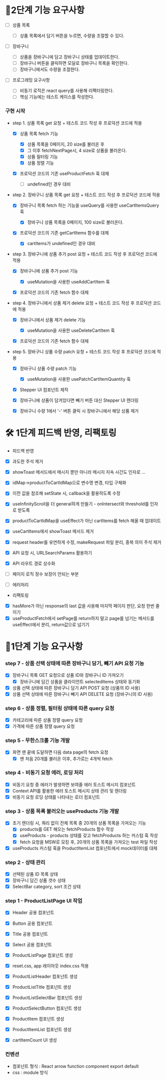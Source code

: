 # 🎯2단계 기능 요구사항

- [ ] 상품 목록

  - [ ] 상품 목록에서 담기 버튼을 누르면, 수량을 조절할 수 있다.

- [ ] 장바구니

  - [ ] 상품을 장바구니에 담고 장바구니 상태를 업데이트한다.
  - [ ] 장바구니 버튼을 클릭하면 모달로 장바구니 목록을 확인한다.
  - [ ] 장바구니에서도 수량을 조절한다.

- [ ] 프로그래밍 요구사항
  - [ ] 비동기 로직은 react query를 사용해 리팩터링한다.
  - [ ] 핵심 기능에는 테스트 케이스를 작성한다.

### 구현 시작

- step 1. 상품 목록 get 요청 + 테스트 코드 작성 후 프로덕션 코드에 적용

  - [x] 상품 목록 fetch 기능

    - [x] 상품 목록을 0페이지, 20 size를 불러온 후
    - [x] 그 이후 fetchNextPage시, 4 size로 상품을 불러온다.
    - [x] 상품 필터링 기능
    - [x] 상품 정렬 기능

  - [x] 프로덕션 코드의 기존 useProductFetch 훅 대체
    - [ ] undefined인 경우 대비

- step 2. 장바구니 상품 목록 get 요청 + 테스트 코드 작성 후 프로덕션 코드에 적용

  - [x] 장바구니 목록 fetch 하는 기능을 useQuery를 사용한 useCartItemsQuery 훅

    - [x] 장바구니 상품 목록을 0페이지, 100 size로 불러온다.

  - [x] 프로덕션 코드의 기존 getCartItems 함수를 대체
    - [x] cartItems가 undefined인 경우 대비

- step 3. 장바구니에 상품 추가 post 요청 + 테스트 코드 작성 후 프로덕션 코드에 적용

  - [x] 장바구니에 상품 추가 post 기능

    - [x] useMutation을 사용한 useAddCartItem 훅

  - [x] 프로덕션 코드의 기존 fetch 함수 대체

- step 4. 장바구니에서 상품 제거 delete 요청 + 테스트 코드 작성 후 프로덕션 코드에 적용

  - [x] 장바구니에서 상품 제거 delete 기능

    - [x] useMutation을 사용한 useDeleteCartItem 훅

  - [x] 프로덕션 코드의 기존 fetch 함수 대체

- step 5. 장바구니 상품 수량 patch 요청 + 테스트 코드 작성 후 프로덕션 코드에 적용

  - [x] 장바구니 상품 수량 patch 기능

    - [x] useMutation을 사용한 usePatchCartItemQuantity 훅

  - [x] Stepper UI 컴포넌트 제작
  - [x] 장바구니에 상품이 담겨있다면 빼기 버튼 대신 Stepper UI 렌더링
  - [x] 장바구니 수량 1에서 '-' 버튼 클릭 시 장바구니에서 해당 상품 제거

# 🛠 1단계 피드백 반영, 리팩토링

- 피드백 반영

- [x] 과도한 주석 제거
- [x] showToast 메서드에서 메시지 뿐만 아니라 메시지 지속 시간도 인자로 …
- [x] idMap->productToCartIdMap으로 변수명 변경, 타입 구체화
- [x] 이전 값을 참조해 setState 시, callback을 활용하도록 수정
- [x] useInfinityScroll을 더 general하게 만들기 - onIntersect와 threshold를 인자로 받도록
- [x] productToCartIdMap을 useEffect가 아닌 cartItems를 fetch 해올 때 업데이트
- [x] useCartItems에서 showToast 메서드 제거
- [x] request header를 유연하게 수정, makeRequest 파일 분리, 중복 의미 주석 제거
- [x] API 요청 시, URLSearchParams 활용하기
- [x] API 라우트 경로 상수화

- [ ] 페이지 로직 정수 보장이 안되는 부분
- [ ] 에러처리

- 리팩토링
- [x] hasMore가 아닌 response의 last 값을 사용해 마지막 페이지 판단, 요청 한번 줄이기
- [x] useProductFetch에서 setPage를 return하지 말고 page를 넘기는 메서드를 useEffect에서 분리, return값으로 넘기기

# 🎯1단계 기능 요구사항

### step 7 - 상품 선택 상태에 따른 장바구니 담기, 빼기 API 요청 기능

- [x] 장바구니 목록 GET 요청으로 상품 ID와 장바구니 ID 가져오기
  - [x] 장바구니에 담긴 상품을 클라이언트 selectedItems 상태와 동기화
- [x] 상품 선택 상태에 따른 장바구니 담기 API POST 요청 (상품의 ID 사용)
- [x] 상품 선택 상태에 따른 장바구니 빼기 API DELETE 요청 (장바구니의 ID 사용)

### step 6 - 상품 정렬, 필터링 상태에 따른 query 요청

- [x] 카테고리에 따른 상품 정렬 query 요청
- [x] 가격에 따른 상품 정렬 query 요청

### step 5 - 무한스크롤 기능 개발

- [x] 화면 맨 끝에 도달하면 다음 data page의 fetch 요청
  - [x] 맨 처음 20개를 불러온 이후, 추가로는 4개씩 fetch

### step 4 - 비동기 요청 에러, 로딩 처리

- [x] 비동기 요청 중 에러가 발생하면 보여줄 에러 토스트 메시지 컴포넌트
- [x] Context API를 활용한 에러 토스트 메시지 상태 관리 및 렌더링
- [x] 비동기 요청 로딩 상태를 나타내는 로더 컴포넌트

### step 3 - 상품 목록 불러오는 useProducts 기능 개발

- [x] 초기 렌더링 시, 쿼리 없이 전체 목록 중 20개의 상품 목록을 가져오는 기능
  - [x] products를 GET 해오는 fetchProducts 함수 작성
  - [x] useProducts - products 상태를 갖고 fetchProducts 하는 커스텀 훅 작성
  - [x] fetch 요청을 MSW로 모킹 후, 20개의 상품 목록을 가져오는 test 파일 작성
- [x] useProducts 커스텀 훅을 ProductItemList 컴포넌트에서 mock데이터를 대체

### step 2 - 상태 관리

- [x] 선택된 상품 ID 목록 상태
- [x] 장바구니 담긴 상품 갯수 상태
- [x] SelectBar category, sort 조건 상태

### step 1 - ProductListPage UI 작업

- [x] Header 공용 컴포넌트
- [x] Button 공용 컴포넌트
- [x] Title 공용 컴포넌트
- [x] Select 공용 컴포넌트

- [x] ProductListPage 컴포넌트 생성
- [x] reset.css, app 레이아웃 index.css 적용
- [x] ProductListHeader 컴포넌트 생성
- [x] ProductListTitle 컴포넌트 생성
- [x] ProductListSelectBar 컴포넌트 생성
- [x] ProductSelectButton 컴포넌트 생성
- [x] ProductItem 컴포넌트 생성
- [x] ProductItemList 컴포넌트 생성
- [x] cartItemCount UI 생성

### 컨벤션

- 컴포넌트 형식 : React arrow function component export default
- css : module 방식

